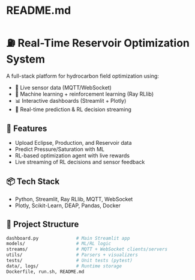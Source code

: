 # README.md
# ⛽ Real-Time Reservoir Optimization System

A full-stack platform for hydrocarbon field optimization using:

- 📡 Live sensor data (MQTT/WebSocket)
- 🧠 Machine learning + reinforcement learning (Ray RLlib)
- 📊 Interactive dashboards (Streamlit + Plotly)
- 🔁 Real-time prediction & RL decision streaming

## 🚀 Features

- Upload Eclipse, Production, and Reservoir data
- Predict Pressure/Saturation with ML
- RL-based optimization agent with live rewards
- Live streaming of RL decisions and sensor feedback

## 📦 Tech Stack

- Python, Streamlit, Ray RLlib, MQTT, WebSocket
- Plotly, Scikit-Learn, DEAP, Pandas, Docker

## 📂 Project Structure

```bash
dashboard.py              # Main Streamlit app
models/                   # ML/RL logic
streams/                  # MQTT + WebSocket clients/servers
utils/                    # Parsers + visualizers
tests/                    # Unit tests (pytest)
data/, logs/              # Runtime storage
Dockerfile, run.sh, README.md


